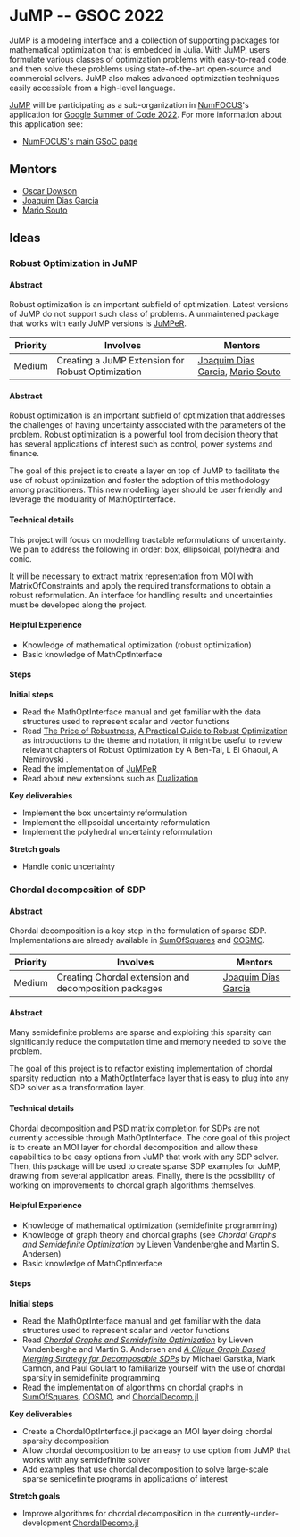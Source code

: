 # JuMP -- GSOC 2022

JuMP is a modeling interface and a collection of supporting packages for mathematical optimization that is embedded in Julia. With JuMP, users formulate various classes of optimization problems with easy-to-read code, and then solve these problems using state-of-the-art open-source and commercial solvers. JuMP also makes advanced optimization techniques easily accessible from a high-level language.

[JuMP](https://jump.dev/) will be participating as a sub-organization in [NumFOCUS](http://numfocus.org/)'s application for [Google Summer of Code 2022](https://summerofcode.withgoogle.com/). For more information about this application see:
- [NumFOCUS's main GSoC page](https://github.com/numfocus/gsoc)

## Mentors

- [Oscar Dowson](https://github.com/odow)
- [Joaquim Dias Garcia](https://github.com/joaquimg)
- [Mario Souto](https://github.com/mariohsouto)

## Ideas

###  Robust Optimization in JuMP

#### Abstract

Robust optimization is an important subfield of optimization.
Latest versions of JuMP do not support such class of problems.
A unmaintened package that works with early JuMP versions is [JuMPeR](https://github.com/IainNZ/JuMPeR.jl).

| **Priority** | **Involves** | **Mentors** |
| ------------ | ------------ | ----------- |
|  Medium  | Creating a JuMP Extension for Robust Optimization | [Joaquim Dias Garcia](https://github.com/joaquimg), [Mario Souto](https://github.com/mariohsouto) |

#### Abstract

Robust optimization is an important subfield of optimization that addresses the challenges of having uncertainty associated with the parameters of the problem. Robust optimization is a powerful tool from decision theory that has several applications of interest such as control, power systems and finance.

The goal of this project is to create a layer on top of JuMP to facilitate the use of robust optimization and foster the adoption of this methodology among practitioners. This new modelling layer should be user friendly and leverage the modularity of MathOptInterface.

#### Technical details

This project will focus on modelling tractable reformulations of uncertainty. We plan to address the following in order: box, ellipsoidal, polyhedral and conic. 

It will be necessary to extract matrix representation from MOI with MatrixOfConstraints and apply the required transformations to obtain a robust reformulation. An interface for handling results and uncertainties must be developed along the project.

#### Helpful Experience

- Knowledge of mathematical optimization (robust optimization)
- Basic knowledge of MathOptInterface

#### Steps

**Initial steps**

- Read the MathOptInterface manual and get familiar with the data structures used to represent scalar and vector functions
- Read [The Price of Robustness](https://www.robustopt.com/references/Price%20of%20Robustness.pdf), [A Practical Guide to Robust Optimization](https://arxiv.org/pdf/1501.02634.pdf) as introductions to the theme and notation, it might be useful to review relevant chapters of Robust Optimization by A Ben-Tal, L El Ghaoui, A Nemirovski .
- Read the implementation of [JuMPeR](https://github.com/IainNZ/JuMPeR.jl)
- Read about new extensions such as [Dualization](https://github.com/JuMP-dev/Dualization.jl)

**Key deliverables**

- Implement the box uncertainty reformulation
- Implement the ellipsoidal uncertainty reformulation
- Implement the polyhedral uncertainty reformulation

**Stretch goals**

- Handle conic uncertainty

###  Chordal decomposition of SDP

#### Abstract

Chordal decomposition is a key step in the formulation of sparse SDP.
Implementations are already available
in [SumOfSquares](https://github.com/jump-dev/SumOfSquares.jl/)
and [COSMO](https://github.com/oxfordcontrol/COSMO.jl).

| **Priority** | **Involves** | **Mentors** |
| ------------ | ------------ | ----------- |
|  Medium  | Creating Chordal extension and decomposition packages | [Joaquim Dias Garcia](https://github.com/joaquimg) |

#### Abstract

Many semidefinite problems are sparse and exploiting this sparsity can significantly
reduce the computation time and memory needed to solve the problem.

The goal of this project is to refactor existing implementation of chordal sparsity reduction into a MathOptInterface layer that is easy to plug into any SDP solver as a transformation layer.

#### Technical details

Chordal decomposition and PSD matrix completion for SDPs are not currently accessible through MathOptInterface.
The core goal of this project is to create an MOI layer for chordal decomposition and allow these capabilities to be easy options from JuMP that work with any SDP solver.
Then, this package will be used to create sparse SDP examples for JuMP, drawing from several application areas.
Finally, there is the possibility of working on improvements to chordal graph algorithms themselves. 

#### Helpful Experience

- Knowledge of mathematical optimization (semidefinite programming)
- Knowledge of graph theory and chordal graphs (see *Chordal Graphs and Semidefinite Optimization* by Lieven Vandenberghe and Martin S. Andersen)
- Basic knowledge of MathOptInterface

#### Steps

**Initial steps**

- Read the MathOptInterface manual and get familiar with the data structures used to represent scalar and vector functions
- Read [*Chordal Graphs and Semidefinite Optimization*](http://www.seas.ucla.edu/~vandenbe/publications/chordalsdp.pdf) by Lieven Vandenberghe and Martin S. Andersen and [*A Clique Graph Based Merging Strategy for Decomposable SDPs*](https://arxiv.org/pdf/1911.05615.pdf) by Michael Garstka, Mark Cannon, and Paul Goulart to familiarize yourself with the use of chordal sparsity in semidefinite programming
- Read the implementation of algorithms on chordal graphs
in [SumOfSquares](https://github.com/jump-dev/SumOfSquares.jl/), [COSMO](https://github.com/oxfordcontrol/COSMO.jl), and [ChordalDecomp.jl](https://github.com/tjdiamandis/ChordalDecomp.jl)

**Key deliverables**

- Create a ChordalOptInterface.jl package an MOI layer doing chordal sparsity decomposition
- Allow chordal decomposition to be an easy to use option from JuMP that works with any semidefinite solver
- Add examples that use chordal decomposition to solve large-scale sparse semidefinite programs in applications of interest

**Stretch goals**

- Improve algorithms for chordal decomposition in the currently-under-development [ChordalDecomp.jl](https://github.com/tjdiamandis/ChordalDecomp.jl)
